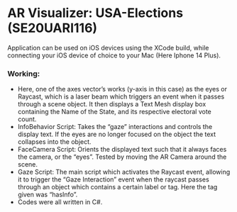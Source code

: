 # AR Visualizer: USA-Elections  (SE20UARI116)

Application can be used on iOS devices using the XCode build, while connecting your iOS device of choice to your Mac (Here Iphone 14 Plus).


### Working:
- Here, one of the axes vector’s works (y-axis in this case) as the eyes or Raycast, which is a laser beam which triggers an event when it passes through a scene object. It then displays a Text Mesh display box containing the Name of the State, and its respective electoral vote count.
- InfoBehavior Script: Takes the “gaze” interactions and controls the display text. If the eyes are no longer focused on the object the text collapses into the object.
- FaceCamera Script: Orients the displayed text such that it always faces the camera, or the “eyes”. Tested by moving the AR Camera around the scene.
- Gaze Script: The main script which activates the Raycast event, allowing it to trigger the “Gaze Interaction” event when the raycast passes through an object which contains a certain label or tag. Here the tag given was “hasInfo”.
- Codes were all written in C#.

